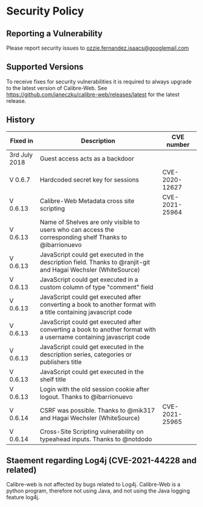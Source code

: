# Security Policy

## Reporting a Vulnerability

Please report security issues to ozzie.fernandez.isaacs@googlemail.com

## Supported Versions

To receive fixes for security vulnerabilities it is required to always upgrade to the latest version of Calibre-Web. See https://github.com/janeczku/calibre-web/releases/latest for the latest release.

## History

| Fixed in  | Description  |CVE number |
| ---------- |---------|---------|
| 3rd July 2018 | Guest access acts as a backdoor||
| V 0.6.7 |Hardcoded secret key for sessions |CVE-2020-12627 |
| V 0.6.13|Calibre-Web Metadata cross site scripting |CVE-2021-25964|
| V 0.6.13|Name of Shelves are only visible to users who can access the corresponding shelf Thanks to @ibarrionuevo||
| V 0.6.13|JavaScript could get executed in the description field. Thanks to @ranjit-git  and Hagai Wechsler (WhiteSource)||
| V 0.6.13|JavaScript could get executed in a custom column of type "comment" field ||
| V 0.6.13|JavaScript could get executed after converting a book to another format with a title containing javascript code||
| V 0.6.13|JavaScript could get executed after converting a book to another format with a username containing javascript code||
| V 0.6.13|JavaScript could get executed in the description series, categories or publishers title||
| V 0.6.13|JavaScript could get executed  in the shelf title||
| V 0.6.13|Login with the old session cookie after logout. Thanks to @ibarrionuevo||
| V 0.6.14|CSRF was possible. Thanks to @mik317 and Hagai Wechsler (WhiteSource)  |CVE-2021-25965|
| V 0.6.14|Cross-Site Scripting vulnerability on typeahead inputs. Thanks to @notdodo||


## Staement regarding Log4j (CVE-2021-44228 and related)

Calibre-web is not affected by bugs related to Log4j. Calibre-Web is a python program, therefore not using Java, and not using the Java logging feature log4j. 
